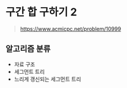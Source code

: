 # 구간 합 구하기 2

> <https://www.acmicpc.net/problem/10999>

## 알고리즘 분류

- 자료 구조
- 세그먼트 트리
- 느리게 갱신되는 세그먼트 트리
